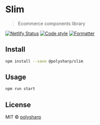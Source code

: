# Slim

> Ecommerce components library

[![Netlify Status](https://api.netlify.com/api/v1/badges/f6c3ff4b-5fc8-41ae-9e8c-19b73c1a05d5/deploy-status)](https://polysharp-slim.netlify.app)
[![Code style](https://badgen.net/badge/code%20style/airbnb/ff5a5f?icon=airbnb)](https://github.com/airbnb/javascript)
[![Formatter](https://img.shields.io/badge/code_style-prettier-ff69b4.svg)](https://github.com/prettier/prettier)

## Install

```bash
npm install --save @polysharp/slim
```

## Usage

```bash
npm run start
```

## License

MIT © [polysharp](https://github.com/polysharp)
